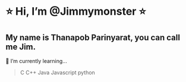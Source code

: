 # :star: Hi, I’m @Jimmymonster :star:
## My name is Thanapob Parinyarat, you can call me Jim.
🌱 I’m currently learning...
> C
> C++
> Java
> Javascript
> python


<!---
Jimmymonster/Jimmymonster is a ✨ special ✨ repository because its `README.md` (this file) appears on your GitHub profile.
You can click the Preview link to take a look at your changes.
--->
